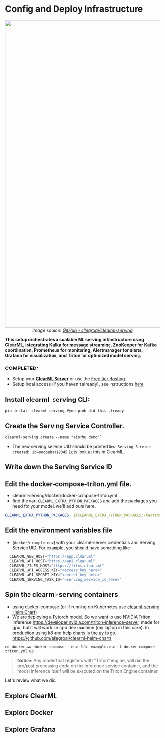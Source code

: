 # Config and Deploy Infrastructure

<p align="center">
  <img src="https://github.com/allegroai/clearml-serving/raw/main/docs/design_diagram.png?raw=true" width="1000px">
  <br>
  <em>Image source: <a href="https://github.com/allegroai/clearml-serving">GitHub - allegroai/clearml-serving</a></em>
</p>

**This setup orchestrates a scalable ML serving infrastructure using ClearML, integrating Kafka for message streaming, ZooKeeper for Kafka coordination, Prometheus for monitoring, Alertmanager for alerts, Grafana for visualization, and Triton for optimized model serving.**


### COMPLETED: 
- Setup your [**ClearML Server**](https://github.com/allegroai/clearml-server) or use the [Free tier Hosting](https://app.clear.ml)
- Setup local access (if you haven't already), see instructions [here](https://clear.ml/docs/latest/docs/getting_started/ds/ds_first_steps#install-clearml)


## Install clearml-serving CLI:

```shell
pip install clearml-serving #you prob did this already
```

## Create the Serving Service Controller. 
```shell 
clearml-serving create --name "aiorhu demo"`
```
-   The new serving service UID should be printed `New Serving Service created: id=ooooahah12345` Lets look at this in ClearML. 

## Write down the Serving Service ID


## Edit the docker-compose-triton.yml file.
- clearml-serving/docker/docker-compose-triton.yml
- find the var: ``CLEARML_EXTRA_PYTHON_PACKAGES`` and add the packages you need for your model. we'll add ours here. 
```yaml
CLEARML_EXTRA_PYTHON_PACKAGES: ${CLEARML_EXTRA_PYTHON_PACKAGES:-textstat empath torch transformers nltk openai datasets diffusers benepar spacy sentence_transformers optuna interpret markdown bs4}
```

## Edit the environment variables file 
- (`docker/example.env`) with your clearml-server credentials and Serving Service UID. For example, you should have something like

```python
  CLEARML_WEB_HOST="https://app.clear.ml"
  CLEARML_API_HOST="https://api.clear.ml"
  CLEARML_FILES_HOST="https://files.clear.ml"
  CLEARML_API_ACCESS_KEY="<access_key_here>"
  CLEARML_API_SECRET_KEY="<secret_key_here>"
  CLEARML_SERVING_TASK_ID="<serving_service_id_here>"
```

## Spin the clearml-serving containers 
- using docker-compose (or if running on Kubernetes use [clearml-serving Helm Chart](https://github.com/allegroai/clearml-helm-charts/tree/main/charts/clearml-serving))
- We are deploying a Pytorch model. So we want to use NVIDIA Triton Inference https://developer.nvidia.com/triton-inference-server, made for gpu, but it will work on cpu dev machine (my laptop in this case). In production using k8 and help charts is the ay to go. https://github.com/allegroai/clearml-helm-charts 

```shell
cd docker && docker-compose --env-file example.env -f docker-compose-triton.yml up 
```

> **Notice**: Any model that registers with "Triton" engine, will run the pre/post processing code on the Inference service container, and the model inference itself will be executed on the Triton Engine container.

Let's review what we did. 

## Explore ClearML
## Explore Docker
## Explore Grafana 

